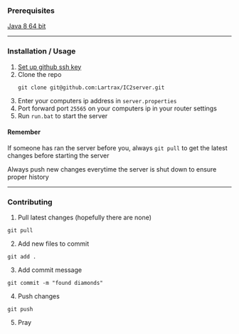 ### Prerequisites

[Java 8 64 bit](https://www.java.com/download/ie_manual.jsp)

___

### Installation / Usage

1. [Set up github ssh key](https://docs.github.com/en/authentication/connecting-to-github-with-ssh/generating-a-new-ssh-key-and-adding-it-to-the-ssh-agent)
2. Clone the repo
   ```
   git clone git@github.com:Lartrax/IC2server.git
   ```
3. Enter your computers ip address in `server.properties`
4. Port forward port `25565` on your computers ip in your router settings
5. Run `run.bat` to start the server

#### Remember

If someone has ran the server before you, always `git pull` to get the latest changes before starting the server

Always push new changes everytime the server is shut down to ensure proper history

___

### Contributing

1. Pull latest changes (hopefully there are none)
```
git pull
```
2. Add new files to commit
```
git add .
```
3. Add commit message
```
git commit -m "found diamonds"
```
4. Push changes
```
git push
```
5. Pray
